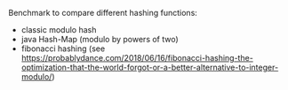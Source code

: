 Benchmark to compare different hashing functions:
 * classic modulo hash
 * java Hash-Map (modulo by powers of two)
 * fibonacci hashing (see https://probablydance.com/2018/06/16/fibonacci-hashing-the-optimization-that-the-world-forgot-or-a-better-alternative-to-integer-modulo/)
 
